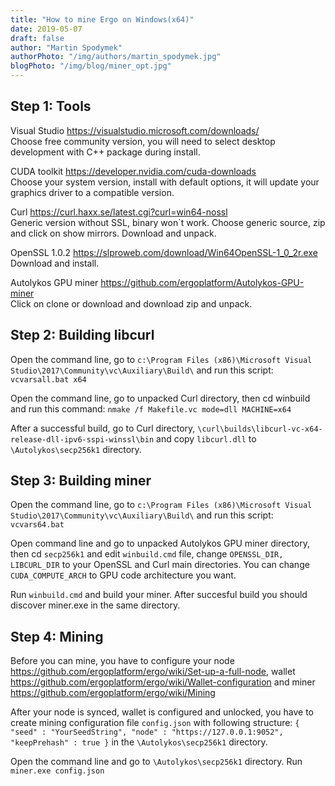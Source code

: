 ```yaml
---
title: "How to mine Ergo on Windows(x64)"
date: 2019-05-07
draft: false
author: "Martin Spodymek"
authorPhoto: "/img/authors/martin_spodymek.jpg"
blogPhoto: "/img/blog/miner_opt.jpg"
---
```


## Step 1: Tools

Visual Studio https://visualstudio.microsoft.com/downloads/  
Choose free community version, you will need to select desktop development with C++ package during install.

CUDA toolkit https://developer.nvidia.com/cuda-downloads  
Choose your system version, install with default options, it will update your graphics driver to a compatible version.

Curl https://curl.haxx.se/latest.cgi?curl=win64-nossl  
Generic version without SSL, binary won`t work. Choose generic source, zip and click on show mirrors. Download and unpack.

OpenSSL 1.0.2 https://slproweb.com/download/Win64OpenSSL-1_0_2r.exe  
Download and install.

Autolykos GPU miner https://github.com/ergoplatform/Autolykos-GPU-miner  
Click on clone or download and download zip and unpack.

## Step 2: Building libcurl

Open the command line, go to ``c:\Program Files (x86)\Microsoft Visual Studio\2017\Community\vc\Auxiliary\Build\`` and run this script: ``vcvarsall.bat x64``

Open the command line, go to unpacked Curl directory, then cd winbuild and run this command: ``nmake /f Makefile.vc mode=dll MACHINE=x64``

After a successful build, go to Curl directory, ``\curl\builds\libcurl-vc-x64-release-dll-ipv6-sspi-winssl\bin`` and copy ``libcurl.dll`` to ``\Autolykos\secp256k1`` directory. 

## Step 3: Building miner

Open the command line, go to ``c:\Program Files (x86)\Microsoft Visual Studio\2017\Community\vc\Auxiliary\Build\`` and run this script: ``vcvars64.bat``

Open command line and go to unpacked Autolykos GPU miner directory, then cd ``secp256k1`` and edit ``winbuild.cmd`` file, change ``OPENSSL_DIR, LIBCURL_DIR`` to your OpenSSL and Curl main directories. You can change ``CUDA_COMPUTE_ARCH`` to GPU code architecture you want.

Run ``winbuild.cmd`` and build your miner. After succesful build you should discover miner.exe in the same directory.

## Step 4: Mining

Before you can mine, you have to configure your node https://github.com/ergoplatform/ergo/wiki/Set-up-a-full-node, wallet https://github.com/ergoplatform/ergo/wiki/Wallet-configuration and miner https://github.com/ergoplatform/ergo/wiki/Mining

After your node is synced, wallet is configured and unlocked, you have to create mining configuration file ``config.json`` with following structure: ``{ "seed" : "YourSeedString", "node" : "https://127.0.0.1:9052", "keepPrehash" : true }`` in the ``\Autolykos\secp256k1`` directory.

Open the command line and go to ``\Autolykos\secp256k1`` directory. Run ``miner.exe config.json``
